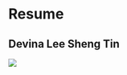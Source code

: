 # Resume
## Devina Lee Sheng Tin
<img src="/Users/cn180442/dtin0906.github.io/portfolio/picture/headshot.jpg"
     style="float: left; margin-right: 10px;" />